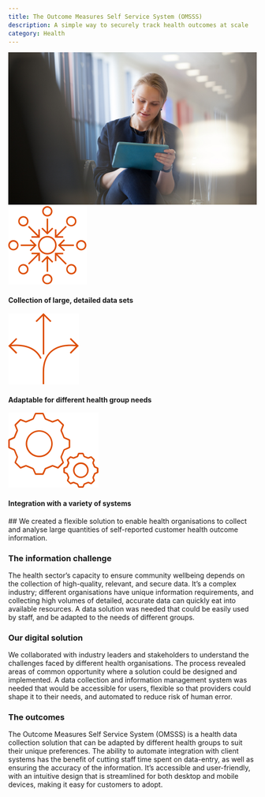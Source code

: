 ```yaml
---
title: The Outcome Measures Self Service System (OMSSS)
description: A simple way to securely track health outcomes at scale
category: Health
---
```

<div class="grid grid-cols-12">

<div class="col-span-12 project-images">
    <img src="/Projects/Images/10_Outcome_Measures_Self_Service_System_(OMSSS)/Outcome-Measures-Self-Service-System-(OMSSS-female-patient-answering-survey-on-ipad.jpg" />
</div>

<div class="col-span-3 icons-sidebar">
<div>

<img src="/Projects/Icons/10_Outcome_Measures_Self_Service_System_(OMSSS)/Collection_of_large_detailed_data_sets.svg" />

#### Collection of large, detailed data sets

</div>
<div>

<img src="/Projects/Icons/10_Outcome_Measures_Self_Service_System_(OMSSS)/Adaptable_for_different_health_group_needs.svg" />

#### Adaptable for different health group needs

</div>
<div>

<img src="/Projects/Icons/10_Outcome_Measures_Self_Service_System_(OMSSS)/Integration_with_a_variety_of_systems.svg" />

#### Integration with a variety of systems

</div>
</div>

<div class="col-span-9 project-text">
<div>
## We created a flexible solution to enable health organisations to collect and analyse large quantities of self-reported customer health outcome information.

### The information challenge
The health sector’s capacity to ensure community wellbeing depends on the collection of high-quality, relevant, and secure data.
It’s a complex industry; different organisations have unique information requirements, and collecting high volumes of detailed, accurate data can quickly eat into available resources.
A data solution was needed that could be easily used by staff, and be adapted to the needs of different groups.

### Our digital solution
We collaborated with industry leaders and stakeholders to understand the challenges faced by different health organisations.
The process revealed areas of common opportunity where a solution could be designed and implemented.
A data collection and information management system was needed that would be accessible for users, flexible so that providers could shape it to their needs, and automated to reduce risk of human error.

### The outcomes
The Outcome Measures Self Service System (OMSSS) is a health data collection solution that can be adapted by different health groups to suit their unique preferences.
The ability to automate integration with client systems has the benefit of cutting staff time spent on data-entry, as well as ensuring the accuracy of the information.
It’s accessible and user-friendly, with an intuitive design that is streamlined for both desktop and mobile devices, making it easy for customers to adopt.

</div>
</div>
</div>
